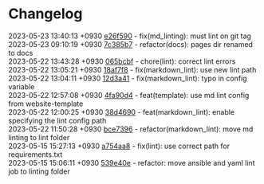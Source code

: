 # Changelog

2023-05-23 13:40:13 +0930 [e26f590](https://gitlab.com/nofusscomputing/projects/gitlab-ci/-/commit/e26f590ebcf284be949be4e1d337e1f587755446) - fix(md_linting): must lint on git tag  
2023-05-23 09:10:19 +0930 [7c385b7](https://gitlab.com/nofusscomputing/projects/gitlab-ci/-/commit/7c385b7552945699eb87ec3ec43169df0cb77297) - refactor(docs): pages dir renamed to docs  
2023-05-22 13:43:28 +0930 [065bcbf](https://gitlab.com/nofusscomputing/projects/gitlab-ci/-/commit/065bcbf51717e6a29205ced8859a053a2915acd7) - chore(lint): correct lint errors  
2023-05-22 13:05:21 +0930 [18af7f8](https://gitlab.com/nofusscomputing/projects/gitlab-ci/-/commit/18af7f831ad2399a6ae9809c51e87f19450db1a7) - fix(markdown_lint): use new lint path  
2023-05-22 13:04:11 +0930 [12d3a41](https://gitlab.com/nofusscomputing/projects/gitlab-ci/-/commit/12d3a412ac73baff16b77488db143efd7311b542) - fix(markdown_lint): typo in config variable  
2023-05-22 12:57:08 +0930 [4fa90d4](https://gitlab.com/nofusscomputing/projects/gitlab-ci/-/commit/4fa90d4c4249ed8929e7dde2e7bd0e8581d0d8a7) - feat(template): use md lint config from website-template  
2023-05-22 12:00:25 +0930 [38d4690](https://gitlab.com/nofusscomputing/projects/gitlab-ci/-/commit/38d469007a388312c71a61916275d6a12aad8bbd) - feat(markdown_lint): enable specifying the lint config path  
2023-05-22 11:50:28 +0930 [bce7396](https://gitlab.com/nofusscomputing/projects/gitlab-ci/-/commit/bce7396d8bbf5ec6600a3a34a05198a87c4fcc70) - refactor(markdown_lint): move md linting to lint folder  
2023-05-15 15:27:13 +0930 [a754aa8](https://gitlab.com/nofusscomputing/projects/gitlab-ci/-/commit/a754aa81edf1570b4e8e2e7d4a23025c8b99f314) - fix(lint): use correct path for requirements.txt  
2023-05-15 15:06:11 +0930 [539e40e](https://gitlab.com/nofusscomputing/projects/gitlab-ci/-/commit/539e40e3008e24411f62f439d394db4b5e69a066) - refactor: move ansible and yaml lint job to linting folder  

